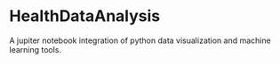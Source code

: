 # HealthDataAnalysis
A jupiter notebook integration of python data visualization and machine learning tools.
